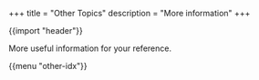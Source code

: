 +++
title = "Other Topics"
description = "More information"
+++

{{import "header"}}

More useful information for your reference.

{{menu "other-idx"}}
